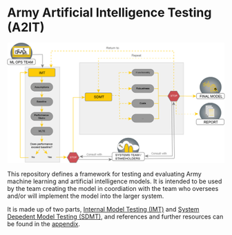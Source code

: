 # Army Artificial Intelligence Testing (A2IT)

![Diagram](https://github.com/mlte-team/a2it/blob/bcc4cfb8e2ce7465775429c9fe1cf3facdccb2b6/MLTE%20Diagram.png)

This repository defines a framework for testing and evaluating Army machine learning and artificial intelligence models. It is intended to be used by the team creating the model in coordiation with the team who oversees and/or will implement the model into the larger system.  


It is made up of two parts, [Internal Model Testing (IMT)](framework/0_IMT.md) and [System Depedent Model Testing (SDMT)](framework/1_SDMT.md), and references and further resources can be found in the [appendix](framework/appendix/appendix_index.md).
